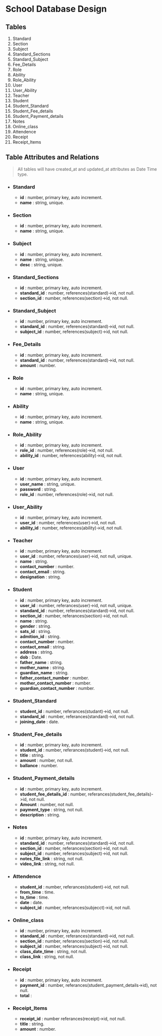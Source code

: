 # School Database Design

## Tables

1. Standard
2. Section
3. Subject
4. Standard_Sections
5. Standard_Subject
6. Fee_Details
7. Role
8. Ability
9. Role_Ability
10. User
11. User_Ability
12. Teacher
13. Student
14. Student_Standard
15. Student_Fee_details
16. Student_Payment_details
17. Notes
18. Online_class
19. Attendence
20. Receipt
21. Receipt_Items


## Table Attributes and Relations

>All tables will have created_at and updated_at attributes as Date Time type.

* ### Standard
    - **id** : number, primary key, auto increment.
    - **name** : string, unique.

* ### Section
    - **id** : number, primary key, auto increment.
    - **name** : string, unique.

* ### Subject
    - **id** : number, primary key, auto increment.
    - **name** : string, unique.
    - **desc** : string, unique.

* ### Standard_Sections
    - **id** : number, primary key, auto increment.
    - **standard_id** : number, references(standard)->id, not null.
    - **section_id** : number, references(section)->id, not null.

* ### Standard_Subject
    - **id** : number, primary key, auto increment.
    - **standard_id** : number, references(standard)->id, not null.
    - **subject_id** : number, references(subject)->id, not null.

* ### Fee_Details
    - **id** : number, primary key, auto increment.
    - **standard_id** : number, references(standard)->id, not null.
    - **amount** : number.

* ### Role
    - **id** : number, primary key, auto increment.
    - **name** : string, unique.

* ### Ability
    - **id** : number, primary key, auto increment.
    - **name** : string, unique.

* ### Role_Ability
    - **id** : number, primary key, auto increment.
    - **role_id** : number, references(role)->id, not null.
    - **ability_id** : number, references(ability)->id, not null.

* ### User
    - **id** : number, primary key, auto increment.
    - **user_name** : string, unique.
    - **password** : string.
    - **role_id** : number, references(role)->id, not null.

* ### User_Ability
    - **id** : number, primary key, auto increment.
    - **user_id** : number, references(user)->id, not null.
    - **ability_id** : number, references(ability)->id, not null.

* ### Teacher
    - **id** : number, primary key, auto increment.
    - **user_id** : number, referances(user)->id, not null, unique.
    - **name** : string.
    - **contact_number** : number.
    - **contact_email** : string.
    - **designation** : string.

* ### Student
    - **id** : number, primary key, auto increment.
    - **user_id** : number, referances(user)->id, not null, unique.
    - **standard_id** : number, referances(standard)->id, not null.
    - **section_id** : number, referances(section)->id, not null.
    - **name** : string.
    - **gender** : string.
    - **sats_id** : string.
    - **admition_id** : string.
    - **contact_number** : number.
    - **contact_email** : string.
    - **address** : string.
    - **dob** : Date.
    - **father_name** : string.
    - **mother_name** : string.
    - **guardian_name** : string.
    - **father_contact_number** : number.
    - **mother_contact_number** : number.
    - **guardian_contact_number** : number.

* ### Student_Standard 
    - **student_id** : number, referances(studant)->id, not null.
    - **standard_id** : number, referances(standard)->id, not null.
    - **joining_date** : date.

* ### Student_Fee_details
    - **id** : number, primary key, auto increment.
    - **student_id** : number, referances(student)->id, not null.
    - **title** : string.
    - **amount** : number, not null.
    - **ballance** : number.

* ### Student_Payment_details
    - **id** : number, primary key, auto increment.
    - **student_fee_details_id** : number, referances(student_fee_details)->id, not null.
    - **Amount** : number, not null.
    - **payment_type** : string, not null.
    - **description** : string.

* ### Notes
    - **id** : number, primary key, auto increment.
    - **standard_id** : number, referances(standard)->id, not null.
    - **section_id** : number, referances(section)->id, not null.
    - **subject_id** : number, referances(subject)->id, not null.
    - **notes_file_link** : string, not null.
    - **video_link** : string, not null.

* ### Attendence
    - **student_id** : number, referances(student)->id, not null.
    - **from_time** : time.
    - **to_time** : time.
    - **date** : date.
    - **subject_id** : number, referances(subjecct)->id, not null.

* ### Online_class
    - **id** : number, primary key, auto increment.
    - **standard_id** : number, referances(standard)->id, not null.
    - **section_id** : number, referances(section)->id, not null.
    - **subject_id** : number, referances(subject)->id, not null.
    - **class_date_time** : string, not null.
    - **class_link** : string, not null.

* ### Receipt
    - **id** : number, primary key, auto increment.
    - **payment_id** : number, referances(student_payment_details->id), not null.
    - **total** :

* ### Receipt_Items
    - **receipt_id** : number referances(receipt)->id, not null.
    - **title** : string.
    - **amount** : number.